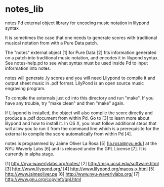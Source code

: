 # notes_lib
notes Pd external object library for encoding music notation in lilypond syntax

It is sometimes the case that one needs to generate scores with traditional musical notation from with a Pure Data patch.

The "notes" external object [1] for Pure Data [2] fits information generated on a patch into traditional music notation, 
and encodes it in lilypond syntax. See notes-help.pd to see what syntax must be used inside Pd to input information into notes.

notes will generate .ly scores and you will need Lilypond to compile it and output sheet music in .pdf format. 
LilyPond is an open source music engraving program. 

To compile the externals just cd into this directory and run "make". If you have any trouble, 
try "make clean" and then "make" again.

If Lilypond is installed, the object will also compile the score directly and produce a .pdf document from within Pd. 
Go to [3] to learn more about lilypond and how to install it. In OS X, you must follow additional steps that will allow 
you to run it from the command line which is a prerequisite for the external to compile the score automatically from 
within Pd [4].

notes is programmed by Jaime Oliver La Rosa [5] [la.rosa@nyu.edu] at the NYU Waverly Labs [6] and is released under 
the GPL License [7]. It is currently in alpha stage.


[1] http://nyu-waverlylabs.org/notes/
[2] http://msp.ucsd.edu/software.html
[3] http://www.lilypond.org/
[4] http://www.lilypond.org/macos-x.html
[5] http://www.jaimeoliver.pe
[6] http://www.nyu-waverlylabs.org/
[7] http://www.gnu.org/copyleft/gpl.html
